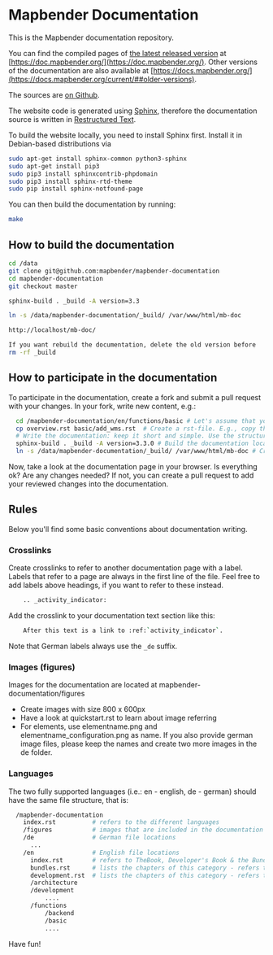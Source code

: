 # Mapbender Documentation

This is the Mapbender documentation repository.

You can find the compiled pages of [the latest released version](https://github.com/mapbender/mapbender-documentation/releases) at [https://doc.mapbender.org/](https://doc.mapbender.org/). Other versions of the documentation are also available at [https://docs.mapbender.org/](https://docs.mapbender.org/current/##older-versions).

The sources are [on Github](https://github.com/mapbender/mapbender-documentation).

The website code is generated using [Sphinx](http://sphinx-doc.org/), therefore the documentation source is written in [Restructured Text](http://sphinx-doc.org/rest.html).

To build the website locally, you need to install Sphinx first. Install it in Debian-based distributions via

```bash
sudo apt-get install sphinx-common python3-sphinx
sudo apt-get install pip3
sudo pip3 install sphinxcontrib-phpdomain
sudo pip3 install sphinx-rtd-theme
sudo pip install sphinx-notfound-page
```

You can then build the documentation by running:

```bash
make
```

## How to build the documentation

```bash
cd /data
git clone git@github.com:mapbender/mapbender-documentation
cd mapbender-documentation
git checkout master

sphinx-build . _build -A version=3.3

ln -s /data/mapbender-documentation/_build/ /var/www/html/mb-doc

http://localhost/mb-doc/

If you want rebuild the documentation, delete the old version before
rm -rf _build
```

## How to participate in the documentation

To participate in the documentation, create a fork and submit a pull request with your changes. In your fork, write new content, e.g.:

```bash
  cd /mapbender-documentation/en/functions/basic # Let's assume that you want to create a docs page that is part of the Mapbender CoreBundle. Switch to the folder where your file should be located.
  cp overview.rst basic/add_wms.rst  # Create a rst-file. E.g., copy the overview.rst as template for your add_wms.rst documentation file.
  # Write the documentation: keep it short and simple. Use the structure of the document.
  sphinx-build . _build -A version=3.3.0 # Build the documentation locally to see how your documentation looks like. Adjust the version number (if necessary).
  ln -s /data/mapbender-documentation/_build/ /var/www/html/mb-doc # Create a symlink from your Sphinx build folder to your Apache web server to test the documentation locally.
```

Now, take a look at the documentation page in your browser. Is everything ok? Are any changes needed? If not, you can create a pull request to add your reviewed changes into the documentation.

## Rules

Below you'll find some basic conventions about documentation writing.

### Crosslinks

Create crosslinks to refer to another documentation page with a label. Labels that refer to a page are always in the first line of the file. Feel free to add labels above headings, if you want to refer to these instead.

```bash
    .. _activity_indicator:
```

Add the crosslink to your documentation text section like this:

```bash
    After this text is a link to :ref:`activity_indicator`.
```

Note that German labels always use the `_de` suffix.

### Images (figures)

Images for the documentation are located at mapbender-documentation/figures

* Create images with size 800 x 600px
* Have a look at quickstart.rst to learn about image referring
* For elements, use elementname.png and elementname_configuration.png as name. If you also provide german image files, please keep the names and create two more images in the de folder.

### Languages

The two fully supported languages (i.e.: en - english, de - german) should have the same file structure, that is:

```bash
  /mapbender-documentation
    index.rst          # refers to the different languages
    /figures           # images that are included in the documentation
    /de                # German file locations
      ...
    /en                # English file locations
      index.rst        # refers to TheBook, Developer's Book & the Bundle Documentation
      bundles.rst      # lists the chapters of this category - refers to rst files
      development.rst  # lists the chapters of this category - refers to rst files
      /architecture
      /development
          ....
      /functions
          /backend
          /basic
          ....
```

Have fun!
